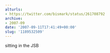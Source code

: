 ```yaml
---
alturls:
- https://twitter.com/bismark/status/261708792
archive:
- 2007-09
date: '2007-09-11T17:41:49+00:00'
slug: '1189532509'
---
```


sitting in the JSB

